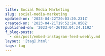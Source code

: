 ```yaml
---
title: Social Media Marketing
slug: social-media-marketing
updated-on: '2023-04-22T20:03:20.231Z'
created-on: '2023-04-21T19:52:24.850Z'
published-on: '2023-04-26T03:04:24.119Z'
f_blog-posts:
  - cms/post/embed-instagram-feed-weebly.md
layout: '[tag].html'
tags: tag
---
```



